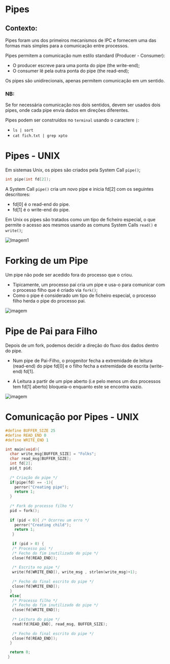 # Pipes

## Contexto:
Pipes foram uns dos primeiros mecanismos de IPC e fornecem uma das formas mais simples para a comunicação entre processos.

Pipes permitem a comunicação num estilo standard (Producer - Consumer):

 - O producer escreve para uma ponta do pipe (the write-end);
 - O consumer lê pela outra ponta do pipe (the read-end);

Os pipes são unidirecionais, apenas permitem comunicação em um sentido.

### NB:
 Se for necessária comunicação nos dois sentidos, devem ser usados dois pipes, onde cada pipe envia dados em direções diferentes.
 
 Pipes podem ser construídos no `terminal` usando o caractere `|`:
  - ``ls | sort``
  - ``cat fich.txt | grep xpto``

# Pipes - UNIX

Em sistemas Unix, os pipes são criados pela System Call ``pipe()``;
  ```c
  int pipe(int fd[2]);
  ```
A System Call ``pipe()`` cria um novo pipe e inicia fd[2] com os seguintes descritores:
 - fd[0] é o read-end do pipe.
 - fd[1] é o write-end do pipe.

Em Unix os pipes são tratados como um tipo de ficheiro especial, o que permite o acesso aos mesmos usando as comuns System Calls ``read()`` e ``write()``;

![Imagem1](https://user-images.githubusercontent.com/62023102/119226666-33e66d00-bb02-11eb-8d81-6de704d5044c.png)

# Forking de um Pipe

Um pipe não pode ser acedido fora do processo que o criou.

 - Tipicamente, um processo pai cria um pipe e usa-o para comunicar com o processo filho que é criado via ``fork()``;
 - Como o pipe é considerado um tipo de ficheiro especial, o processo filho herda o pipe do processo pai.

![imagem](https://user-images.githubusercontent.com/62023102/119226751-a9523d80-bb02-11eb-9924-58f592eea9f2.png)

# Pipe de Pai para Filho

Depois de um fork, podemos decidir a direção do fluxo dos dados dentro do pipe.

 - Num pipe de Pai-Filho, o progenitor fecha a extremidade de leitura (read-end) do pipe fd[0] e o filho fecha a extremidade de escrita (write-end) fd[1].

 - A Leitura a partir de um pipe aberto (i.e pelo menos um dos processos tem fd[1] aberto) bloqueia-o enquanto este se encontra vazio.

![imagem](https://user-images.githubusercontent.com/62023102/119226933-7b212d80-bb03-11eb-8590-cd7e1e216fe7.png)


# Comunicação por Pipes - UNIX

```c
#define BUFFER_SIZE 25
#define READ_END 0
#define WRITE_END 1

int main(void){
  char write_msg[BUFFER_SIZE] = "Folks";
  char read_msg[BUFFER_SIZE];
  int fd[2];
  pid_t pid;
  
  /* Criação do pipe */
  if(pipe(fd) == -1){
    perror("Creating pipe");
    return 1;
  }
  
  /* Fork do processo filho */
  pid = fork();
  
  if (pid < 0){ /* Ocorreu um erro */
    perror("Creating child");
    return 1;
   }
   
   if (pid > 0) { 
   /* Processo pai */
   /* Fecho do fim inutilizado do pipe */
   close(fd[READ_END]);
   
   /* Escrita no pipe */
   write(fd[WRITE_END]), write_msg , strlen(write_msg)+1);
   
   /* Fecho do final escrito do pipe */
   close(fd[WRITE_END]);
  }
  else{
   /* Processo filho */
   /* Fecho do fim inutilizado do pipe */
   close(fd[WRITE_END]);
   
   /* Leitura do pipe */
   read(fd[READ_END], read_msg, BUFFER_SIZE);
   
   /* Fecho do final escrito do pipe */
   close(fd[READ_END]);
  }

  return 0;
 }

